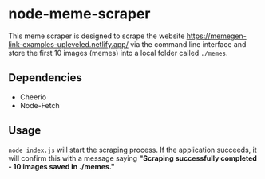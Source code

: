 # node-meme-scraper

This meme scraper is designed to scrape the website https://memegen-link-examples-upleveled.netlify.app/ via the command line interface and store the first 10 images (memes) into a local folder called `./memes`.

## Dependencies

- Cheerio
- Node-Fetch

## Usage

`node index.js` will start the scraping process. If the application succeeds, it will confirm this with a message saying **"Scraping successfully completed - 10 images saved in ./memes."**
